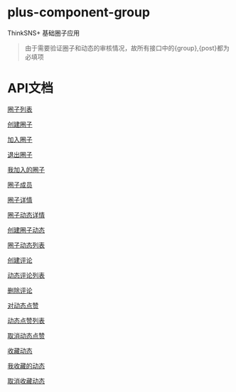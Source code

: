 # plus-component-group

ThinkSNS+ 基础圈子应用

> 由于需要验证圈子和动态的审核情况，故所有接口中的{group},{post}都为必填项

# API文档

[圈子列表](/Documents/groups.md)

[创建圈子](/Documents/createGroup.md)

[加入圈子](/Documents/joinGroup.md)

[退出圈子](/Documents/leftGroup.md)

[我加入的圈子](/Documents/joinedGroup.md)

[圈子成员](/Documents/groupMembers.md)

[圈子详情](/Documents/groupDetail.md)

[圈子动态详情](/Documents/groupPostDetail.md)

[创建圈子动态](/Documents/createGroupPost.md)

[圈子动态列表](/Documents/groupPosts.md)

[创建评论](/Documents/createGroupPostComment.md)

[动态评论列表](/Documents/groupPostComments.md)

[删除评论](/Documents/deleteGroupPostComment.md)

[对动态点赞](/Documents/createGroupPostDigg.md)

[动态点赞列表](/Documents/groupPostDiggs.md)

[取消动态点赞](/Documents/deleteGroupPostDigg.md)

[收藏动态](/Documents/collectionPost.md)

[我收藏的动态](/Documents/collections.md)

[取消收藏动态](/Documents/unCollections.md)


